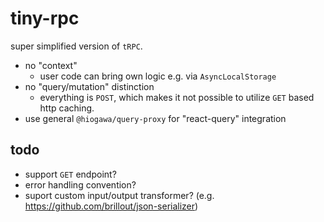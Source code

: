 # tiny-rpc

super simplified version of `tRPC`.

- no "context"
  - user code can bring own logic e.g. via `AsyncLocalStorage`
- no "query/mutation" distinction
  - everything is `POST`, which makes it not possible to utilize `GET` based http caching.
- use general `@hiogawa/query-proxy` for "react-query" integration

## todo

- support `GET` endpoint?
- error handling convention?
- suport custom input/output transformer? (e.g. https://github.com/brillout/json-serializer)
